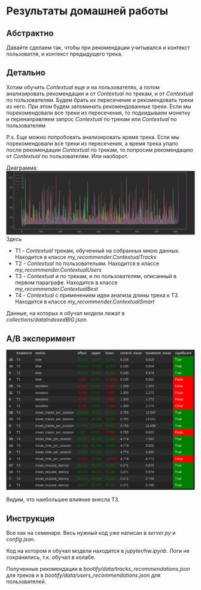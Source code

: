 # Результаты домашней работы

## Абстрактно
Давайте сделаем так, чтобы при рекомендации учитывался и контекст пользоватля,
и контекст предыдущего трека.

## Детально
Хотим обучить *Contextual* еще и на пользователях, 
а потом анализировать рекомендации и от *Contextual* по трекам, и от *Contextual* по пользователям.
Будем брать их пересечение и рекомендовать треки из него. При этом будем запоминать рекомендованные треки.
Если мы порекомендовали все треки из пересечения, то подкидываем монетку и перенаправляем 
запрос *Contextual* по трекам или *Contextual* по пользователям

P.s. Еще можно попробовать анализировать время трека. Если мы порекомендовали все треки из пересечения,
а время трека упало после рекомендации *Contextual* по трекам, то попросим рекомендацию от *Contextual* по пользователям.
Или наоборот.

Диаграмма:
![alt text](diag.png)
Здесь 
 * T1 - *Contextual* трекам, обученный на собранных мною данных. Находится в классе  *my_recommender.ContextualTracks*
 * T2 - *Contextual* по пользовательям. Находится в классе  *my_recommender.ContextualUsers*
 * T3 - *Contextual* и по трекам, и по пользователям, описанный в первом параграфе. Находится в классе  *my_recommender.ContextualBest*
 * T4 - *Contextual* с применением идеи анализа длины трека к T3. Находится в классе  *my_recommender.ContextualSmart*

Данные, на которых я обучал модели лежат в *collections/dataIndexedBIG.json*.

## A/B эксперимент

![alt text](table.png)

Видим, что наибольшее влияние внесла T3.

## Инструкция
Все как на семинаре. Весь нужный код уже написан в *server.py* и *config.json*.

Код на котором я обучал модели находится в *jupyter/hw.ipynb*. Логи не сохранились, т.к. обучал в колабе.

Полученные рекомендации в *bootify/data/tracks_recommendations.json* для треков и в *bootify/data/users_recommendations.json* для пользователей. 